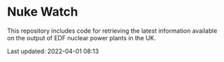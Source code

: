# Nuke Watch

This repository includes code for retrieving the latest information available on the output of EDF nuclear power plants in the UK.

Last updated: 2022-04-01 08:13